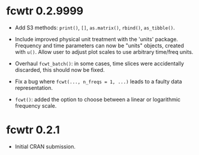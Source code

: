 # fcwtr 0.2.9999

-   Add S3 methods: `print()`, `[]`, `as.matrix()`, `rbind()`, `as_tibble()`.

-   Include improved physical unit treatment with the 'units' package. Frequency and time parameters can now be "units" objects, created with `u()`. Allow user to adjust plot scales to use arbitrary time/freq units.

-   Overhaul `fcwt_batch()`: in some cases, time slices were accidentally discarded, this should now be fixed.

-   Fix a bug where `fcwt(..., n_freqs = 1, ...)` leads to a faulty data representation.

-   `fcwt()`: added the option to choose between a linear or logarithmic frequency scale.

# fcwtr 0.2.1

-   Initial CRAN submission.
